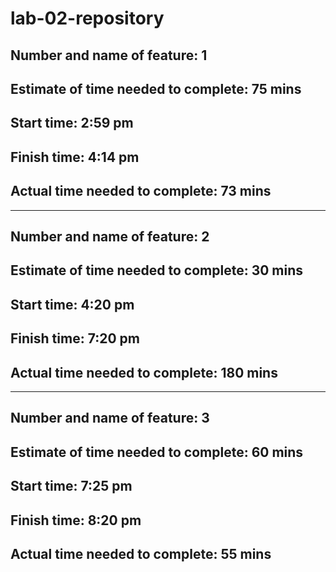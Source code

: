 # lab-02-repository

## Number and name of feature: 1

## Estimate of time needed to complete: 75 mins 

## Start time:  2:59 pm

## Finish time: 4:14 pm

## Actual time needed to complete: 73 mins

------------------------------------------------------------------------------------------------------------------

## Number and name of feature: 2

## Estimate of time needed to complete: 30 mins 

## Start time: 4:20 pm

## Finish time: 7:20 pm

## Actual time needed to complete: 180 mins

------------------------------------------------------------------------------------------------------------------
## Number and name of feature: 3

## Estimate of time needed to complete: 60 mins 

## Start time: 7:25 pm

## Finish time: 8:20 pm

## Actual time needed to complete: 55 mins